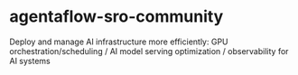 # agentaflow-sro-community
Deploy and manage AI infrastructure more efficiently:  GPU orchestration/scheduling / AI model serving optimization / observability for AI systems
